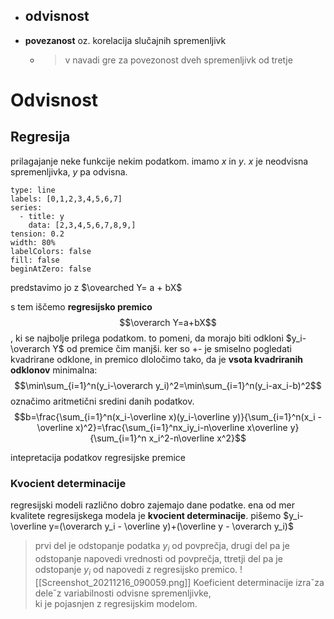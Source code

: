 

- **odvisnost**
	- 
- **povezanost** oz. korelacija slučajnih spremenljivk
	- > v navadi gre za povezonost dveh spremenljivk od tretje

# Odvisnost
## Regresija
prilagajanje neke funkcije nekim podatkom.
imamo $x$ in $y$. $x$ je neodvisna spremenljivka, $y$ pa odvisna.

```chart
type: line
labels: [0,1,2,3,4,5,6,7]
series:
  - title: y
    data: [2,3,4,5,6,7,8,9,]
tension: 0.2
width: 80%
labelColors: false
fill: false
beginAtZero: false
```
predstavimo jo z $\ovearched Y= a + bX$

 s tem iščemo **regresijsko premico** $$\overarch Y=a+bX$$, ki se najbolje prilega podatkom. to pomeni, da morajo biti odkloni $y_i-\overarch Y$ od premice čim manjši. ker so +- je smiselno pogledati kvadrirane odklone, in premico dloločimo tako, da je **vsota kvadriranih odklonov** minimalna:
 $$\min\sum_{i=1}^n(y_i-\overarch y_i)^2=\min\sum_{i=1}^n(y_i-ax_i-b)^2$$
 označimo aritmetični sredini danih podatkov. 
 $$b=\frac{\sum_{i=1}^n(x_i-\overline x)(y_i-\overline y)}{\sum_{i=1}^n(x_i -\overline x)^2}=\frac{\sum_{i=1}^nx_iy_i-n\overline x\overline y}{\sum_{i=1}^n x_i^2-n\overline x^2}$$
 
 intepretacija podatkov regresijske premice

### Kvocient determinacije
regresijski modeli različno dobro zajemajo dane podatke. ena od mer kvalitete regresijskega modela je **kvocient determinacije**. pišemo $y_i-\overline y=(\overarch y_i - \overline y)+(\overline y - \overarch y_i)$
>prvi del je odstopanje podatka $y_i$ od povprečja, drugi del pa je odstopanje napovedi vrednosti od povprečja, ttretji del pa je odstopanje $y_i$ od napovedi z regresijsko premico.
![[Screenshot_20211216_090059.png]]
>Koeficient determinacije izraˇza deleˇz variabilnosti odvisne spremenljivke,  
ki je pojasnjen z regresijskim modelom.






